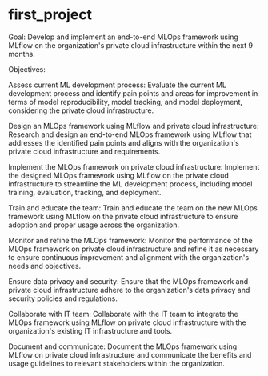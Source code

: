 # first_project

Goal: Develop and implement an end-to-end MLOps framework using MLflow on the organization's private cloud infrastructure within the next 9 months.

Objectives:

Assess current ML development process: Evaluate the current ML development process and identify pain points and areas for improvement in terms of model reproducibility, model tracking, and model deployment, considering the private cloud infrastructure.

Design an MLOps framework using MLflow and private cloud infrastructure: Research and design an end-to-end MLOps framework using MLflow that addresses the identified pain points and aligns with the organization's private cloud infrastructure and requirements.

Implement the MLOps framework on private cloud infrastructure: Implement the designed MLOps framework using MLflow on the private cloud infrastructure to streamline the ML development process, including model training, evaluation, tracking, and deployment.

Train and educate the team: Train and educate the team on the new MLOps framework using MLflow on the private cloud infrastructure to ensure adoption and proper usage across the organization.

Monitor and refine the MLOps framework: Monitor the performance of the MLOps framework on private cloud infrastructure and refine it as necessary to ensure continuous improvement and alignment with the organization's needs and objectives.

Ensure data privacy and security: Ensure that the MLOps framework and private cloud infrastructure adhere to the organization's data privacy and security policies and regulations.

Collaborate with IT team: Collaborate with the IT team to integrate the MLOps framework using MLflow on private cloud infrastructure with the organization's existing IT infrastructure and tools.

Document and communicate: Document the MLOps framework using MLflow on private cloud infrastructure and communicate the benefits and usage guidelines to relevant stakeholders within the organization.
